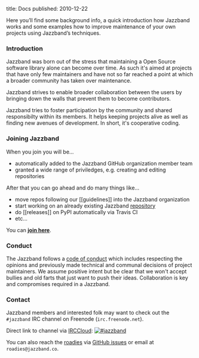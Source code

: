title: Docs
published: 2010-12-22

Here you’ll find some background info, a quick introduction how Jazzband works and some examples how to improve maintenance of your own projects using Jazzband’s techniques.

### Introduction

Jazzband was born out of the stress that maintaining a Open Source software library alone can become over time. As such it's aimed at projects that have only few maintainers and have not so far reached a point at which a broader community has taken over maintenance.

Jazzband strives to enable broader collaboration between the users by bringing down the walls that prevent them to become contributors.

Jazzband tries to foster participation by the community and shared responsibilty within its members. It helps keeping projects alive as well as finding new avenues of development. In short, it's cooperative coding.

### Joining Jazzband

When you join you will be...

- automatically added to the Jazzband GitHub organization member team
- granted a wide range of priviledges, e.g. creating and editing repositories

After that you can go ahead and do many things like...

- move repos following our [[guidelines]] into the Jazzband organization
- start working on an already existing Jazzband [repository](/repos)
- do [[releases]] on PyPI automatically via Travis CI
- etc...

You can **[join here](/join)**.

### Conduct

The Jazzband follows a [code of conduct](/docs/conduct) which includes
respecting the opinions and previously made technical and communal decisions
of project maintainers. We assume positive intent but be clear that we won't
accept bullies and old farts that just want to push their ideas. Collaboration
is key and compromises required in a Jazzband.

### Contact

Jazzband members and interested folk may want to check out the `#jazzband`
IRC channel on Freenode (`irc.freenode.net`).

Direct link to channel via [IRCCloud](https://www.irccloud.com/): [![#jazzband](https://www.irccloud.com/invite-svg?channel=%23jazzband&amp;hostname=irc.freenode.net&amp;port=6697&amp;ssl=1)](https://www.irccloud.com/invite?channel=%23jazzband&amp;hostname=irc.freenode.net&amp;port=6697&amp;ssl=1)

You can also reach the [roadies](/roadies) via
[GitHub issues](https://github.com/jazzband/roadies/issues) or email
at `roadies@jazzband.co`.
